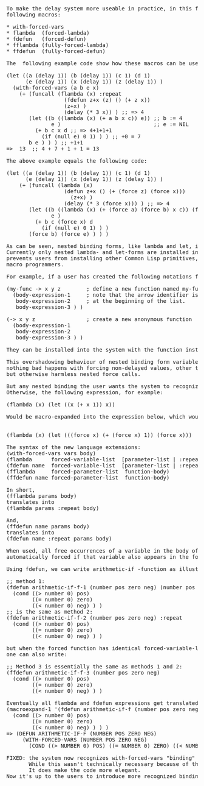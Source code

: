 
<pre>
To make the delay system more useable in practice, in this first phase it is augmented with the 
following macros:

* with-forced-vars
* flambda  (forced-lambda)
* fdefun   (forced-defun)
* fflambda (fully-forced-lambda)
* ffdefun  (fully-forced-defun)
 
The  following example code show how these macros can be used:

(let ((a (delay 1)) (b (delay 1)) (c 1) (d 1) 
      (e (delay 1)) (x (delay 1)) (z (delay 1)) )
  (with-forced-vars (a b e x)
    (+ (funcall (flambda (x) :repeat
                  (fdefun z+x (z) () (+ z x))
                  (z+x) )
                  (delay (* 3 x)) ) ;; => 4
       (let ((b ((lambda (x) (+ a b x c)) e)) ;; b := 4
              e )                             ;; e := NIL
         (+ b c x d ;; => 4+1+1+1
           (if (null e) 0 1) ) ) ;; +0 = 7
       b e ) ) ) ;; +1+1
=>	13  ;; 4 + 7 + 1 + 1 = 13

The above example equals the following code:

(let ((a (delay 1)) (b (delay 1)) (c 1) (d 1) 
      (e (delay 1)) (x (delay 1)) (z (delay 1)) )
    (+ (funcall (lambda (x)
                  (defun z+x () (+ (force z) (force x)))
                    (z+x) )
                  (delay (* 3 (force x))) ) ;; => 4
       (let ((b ((lambda (x) (+ (force a) (force b) x c)) (force e)))
              e )
         (+ b c (force x) d
           (if (null e) 0 1) ) )
       (force b) (force e) ) ) )

As can be seen, nested binding forms, like lambda and let, inside these macros will override the automatic forcing mechanism.
Currently only nested lambda- and let-forms are installed into the system to override the automatic forcing mechanism, nothing
prevents users from installing other Common Lisp primitives, or even completely new binding forms created by other
macro programmers.

For example, if a user has created the following notations for writing functions:

(my-func -> x y z        ; define a new function named my-func
  (body-expression-1     ; note that the arrow identifier is not
   body-expression-2     ; at the beginning of the list.
   body-expression-3 ) )

(-> x y z                ; create a new anonymous function
  (body-expression-1
   body-expression-2
   body-expression-3 ) )

They can be installed into the system with the function install-binding-form.

This overshadowing behaviour of nested binding form variables is, strictly speaking, unnecessary.
nothing bad happens with forcing non-delayed values, other than perhaps unnecessary and time-consuming,
but otherwise harmless nested force calls.

But any nested binding the user wants the system to recognize, must be specially processed in some way.
Otherwise, the following expression, for example:

(flambda (x) (let ((x (+ x 1)) x))

Would be macro-expanded into the expression below, which would clearly produce errors when compiling or interpreting: <br />

(flambda (x) (let (((force x) (+ (force x) 1)) (force x)))

The syntax of the new language extensions:
(with-forced-vars vars body)
(flambda      forced-variable-list  [parameter-list | :repeat]  function-body)
(fdefun name  forced-variable-list  [parameter-list | :repeat]  function-body)
(fflambda     forced-parameter-list  function-body)
(ffdefun name forced-parameter-list  function-body)

In short,
(fflambda params body)
translates into
(flambda params :repeat body)

And,
(ffdefun name params body)
translates into
(fdefun name :repeat params body)

When used, all free occurrences of a variable in the body of a function defined by flambda or fdefun will be
automatically forced if that variable also appears in the forced-variable-list argument.

Using fdefun, we can write arithmetic-if -function as illustrated below:

;; method 1:
(fdefun arithmetic-if-f-1 (number pos zero neg) (number pos zero neg)
  (cond ((> number 0) pos)
        ((= number 0) zero)
        ((< number 0) neg) ) )
;; is the same as method 2:
(fdefun arithmetic-if-f-2 (number pos zero neg) :repeat
  (cond ((> number 0) pos)
        ((= number 0) zero)
        ((< number 0) neg) ) )

but when the forced function has identical forced-variable-list and parameter-list, instead of using repeat,
one can also write:

;; Method 3 is essentially the same as methods 1 and 2:
(ffdefun arithmetic-if-f-3 (number pos zero neg)
  (cond ((> number 0) pos)
        ((= number 0) zero)
        ((< number 0) neg) ) )

Eventually all flambda and fdefun expressions get translated into lambda/fdefun expressions with nested with-forced-vars:
(macroexpand-1 '(fdefun arithmetic-if-f (number pos zero neg) (number pos zero neg)
  (cond ((> number 0) pos)
        ((= number 0) zero)
        ((< number 0) neg) ) ) )
=> (DEFUN ARITHMETIC-IF-F (NUMBER POS ZERO NEG)
     (WITH-FORCED-VARS (NUMBER POS ZERO NEG)
       (COND ((> NUMBER 0) POS) ((= NUMBER 0) ZERO) ((< NUMBER 0) NEG))))

FIXED: the system now recognizes with-forced-vars "binding" expressions.
       While this wasn't technically necessary because of the way the delay-forces works,
       It does make the code more elegant.
Now it's up to the users to introduce more recognized binding expressions.
</pre>

